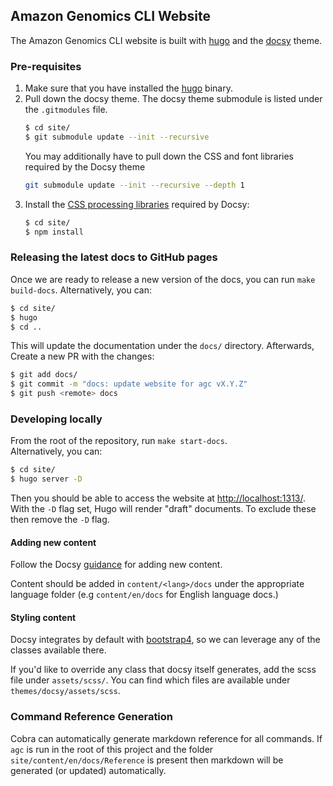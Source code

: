 ## Amazon Genomics CLI Website
The Amazon Genomics CLI website is built with [hugo](https://gohugo.io/) and the [docsy](https://www.docsy.dev/) theme.

### Pre-requisites
1. Make sure that you have installed the [hugo](https://gohugo.io/getting-started/installing/) binary.
2. Pull down the docsy theme. The docsy theme submodule is listed under the `.gitmodules` file.
   ```bash
   $ cd site/
   $ git submodule update --init --recursive
   ```
   You may additionally have to pull down the CSS and font libraries required by the Docsy theme
   ```bash
   git submodule update --init --recursive --depth 1
   ```
4. Install the [CSS processing libraries](https://www.docsy.dev/docs/getting-started/#install-postcss) required by Docsy:
   ```bash
   $ cd site/
   $ npm install
   ```

### Releasing the latest docs to GitHub pages
Once we are ready to release a new version of the docs, you can run `make build-docs`.
Alternatively, you can:
```bash
$ cd site/
$ hugo
$ cd ..
```
This will update the documentation under the `docs/` directory. Afterwards, Create a new PR with the changes:
```bash
$ git add docs/
$ git commit -m "docs: update website for agc vX.Y.Z"
$ git push <remote> docs
```

### Developing locally

From the root of the repository, run `make start-docs`.  
Alternatively, you can:
```bash
$ cd site/
$ hugo server -D
```
Then you should be able to access the website at [http://localhost:1313/](http://localhost:1313/). With the `-D` flag
set, Hugo will render "draft" documents. To exclude these then remove the `-D` flag.

#### Adding new content
Follow the Docsy [guidance](https://www.docsy.dev/docs/adding-content/content/) for adding new content.

Content should be added in `content/<lang>/docs` under the appropriate language folder (e.g `content/en/docs` for English language docs.)

#### Styling content

Docsy integrates by default with [bootstrap4](https://getbootstrap.com/docs/4.0/getting-started/introduction/), so we
can leverage any of the classes available there.

If you'd like to override any class that docsy itself generates, add the scss file under `assets/scss/`.
You can find which files are available under `themes/docsy/assets/scss`.

### Command Reference Generation

Cobra can automatically generate markdown reference for all commands. If `agc` is run in the root of this project and
the folder `site/content/en/docs/Reference` is present then markdown will be generated (or updated) automatically. 